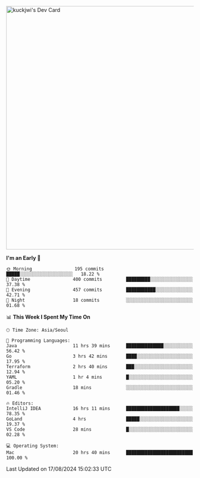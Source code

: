 <a href="https://app.daily.dev/kuckhwancho"><img src="https://api.daily.dev/devcards/v2/efef39c8028947428b3c0b486b9cd9b6.png?r=iz2&type=wide" width="652" alt="kuckjwi's Dev Card"/></a>

<!--START_SECTION:waka-->
**I'm an Early 🐤** 

```text
🌞 Morning                195 commits         █████░░░░░░░░░░░░░░░░░░░░   18.22 % 
🌆 Daytime                400 commits         █████████░░░░░░░░░░░░░░░░   37.38 % 
🌃 Evening                457 commits         ███████████░░░░░░░░░░░░░░   42.71 % 
🌙 Night                  18 commits          ░░░░░░░░░░░░░░░░░░░░░░░░░   01.68 % 
```


📊 **This Week I Spent My Time On** 

```text
🕑︎ Time Zone: Asia/Seoul

💬 Programming Languages: 
Java                     11 hrs 39 mins      ██████████████░░░░░░░░░░░   56.42 % 
Go                       3 hrs 42 mins       ████░░░░░░░░░░░░░░░░░░░░░   17.95 % 
Terraform                2 hrs 40 mins       ███░░░░░░░░░░░░░░░░░░░░░░   12.94 % 
YAML                     1 hr 4 mins         █░░░░░░░░░░░░░░░░░░░░░░░░   05.20 % 
Gradle                   18 mins             ░░░░░░░░░░░░░░░░░░░░░░░░░   01.46 % 

🔥 Editors: 
IntelliJ IDEA            16 hrs 11 mins      ████████████████████░░░░░   78.35 % 
GoLand                   4 hrs               █████░░░░░░░░░░░░░░░░░░░░   19.37 % 
VS Code                  28 mins             █░░░░░░░░░░░░░░░░░░░░░░░░   02.28 % 

💻 Operating System: 
Mac                      20 hrs 40 mins      █████████████████████████   100.00 % 
```


 Last Updated on 17/08/2024 15:02:33 UTC
<!--END_SECTION:waka-->
